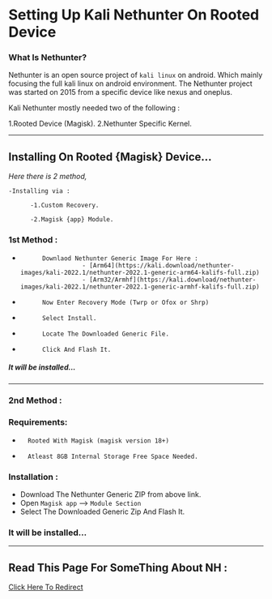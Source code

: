 # Setting Up **Kali Nethunter** On Rooted Device

### What Is Nethunter?
 
Nethunter is an open source project of `kali linux` on android.
Which mainly focusing the full kali linux on android environment.
The Nethunter project was started on 2015 from a specific device like nexus and oneplus.

Kali Nethunter mostly needed two of the following : 

  1.Rooted Device (Magisk).
  2.Nethunter Specific Kernel.

* * *

## Installing On Rooted {Magisk} Device...

   *Here there is 2 method,*

    -Installing via :

          -1.Custom Recovery.

          -2.Magisk {app} Module.

### 1st Method : 

*           Downlaod Nethunter Generic Image For Here : 
                       - [Arm64](https://kali.download/nethunter-images/kali-2022.1/nethunter-2022.1-generic-arm64-kalifs-full.zip)
                       - [Arm32/Armhf](https://kali.download/nethunter-images/kali-2022.1/nethunter-2022.1-generic-armhf-kalifs-full.zip)

*           Now Enter Recovery Mode (Twrp or Ofox or Shrp)
*           Select Install.
*           Locate The Downloaded Generic File.
*           Click And Flash It.

##### It will be installed...
* * *
### 2nd Method :
   ### Requirements: 
*       Rooted With Magisk (magisk version 18+)
*       Atleast 8GB Internal Storage Free Space Needed.

### Installation : 

* Download The Nethunter Generic ZIP from above link.
* Open `Magisk app` --> `Module Section`
* Select The Downloaded Generic Zip And Flash It.

### It will be installed...

* * *

## Read This Page For SomeThing About NH : 

[Click Here To Redirect](nh-utils.md)
